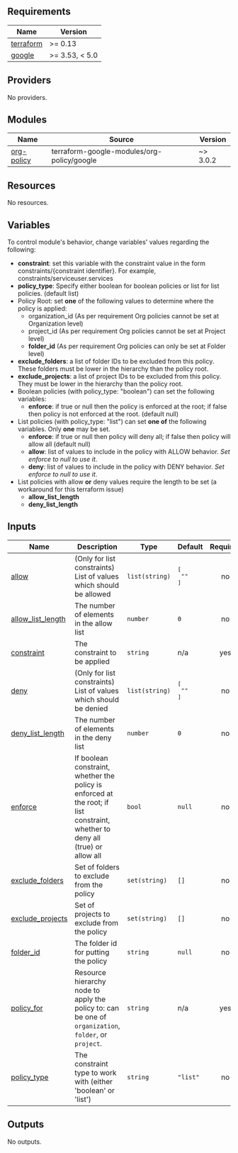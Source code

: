 ## Requirements

| Name | Version |
|------|---------|
| <a name="requirement_terraform"></a> [terraform](#requirement\_terraform) | >= 0.13 |
| <a name="requirement_google"></a> [google](#requirement\_google) | >= 3.53, < 5.0 |

## Providers

No providers.

## Modules

| Name | Source | Version |
|------|--------|---------|
| <a name="module_org-policy"></a> [org-policy](#module\_org-policy) | terraform-google-modules/org-policy/google | ~> 3.0.2 |

## Resources

No resources.

## Variables

To control module's behavior, change variables' values regarding the following:

- **constraint**: set this variable with the constraint value in the form constraints/{constraint identifier}. For example, constraints/serviceuser.services
- **policy_type**: Specify either boolean for boolean policies or list for list policies. (default list)
- Policy Root: set **one** of the following values to determine where the policy is applied:
  - organization_id (As per requirement Org policies cannot be set at Organization level)
  - project_id (As per requirement Org policies cannot be set at Project level)
  - **folder_id** (As per requirement Org policies can only be set at Folder level)
- **exclude_folders**: a list of folder IDs to be excluded from this policy. These folders must be lower in the hierarchy than the policy root.
- **exclude_projects**: a list of project IDs to be excluded from this policy. They must be lower in the hierarchy than the policy root.
- Boolean policies (with policy_type: "boolean") can set the following variables:
  - **enforce**: if true or null then the policy is enforced at the root; if false then policy is not enforced at the root. (default null)
- List policies (with policy_type: "list") can set **one of** the following variables. Only **one** may be set.
  - **enforce**: if true or null then policy will deny all; if false then policy will allow all (default null)
  - **allow**: list of values to include in the policy with ALLOW behavior. *Set enforce to null to use it*.
  - **deny**: list of values to include in the policy with DENY behavior. *Set enforce to null to use it*.
- List policies with allow **or** deny values require the length to be set (a workaround for this terraform issue)
  - **allow_list_length**
  - **deny_list_length**
## Inputs

| Name | Description | Type | Default | Required |
|------|-------------|------|---------|:--------:|
| <a name="input_allow"></a> [allow](#input\_allow) | (Only for list constraints) List of values which should be allowed | `list(string)` | <pre>[<br>  ""<br>]</pre> | no |
| <a name="input_allow_list_length"></a> [allow\_list\_length](#input\_allow\_list\_length) | The number of elements in the allow list | `number` | `0` | no |
| <a name="input_constraint"></a> [constraint](#input\_constraint) | The constraint to be applied | `string` | n/a | yes |
| <a name="input_deny"></a> [deny](#input\_deny) | (Only for list constraints) List of values which should be denied | `list(string)` | <pre>[<br>  ""<br>]</pre> | no |
| <a name="input_deny_list_length"></a> [deny\_list\_length](#input\_deny\_list\_length) | The number of elements in the deny list | `number` | `0` | no |
| <a name="input_enforce"></a> [enforce](#input\_enforce) | If boolean constraint, whether the policy is enforced at the root; if list constraint, whether to deny all (true) or allow all | `bool` | `null` | no |
| <a name="input_exclude_folders"></a> [exclude\_folders](#input\_exclude\_folders) | Set of folders to exclude from the policy | `set(string)` | `[]` | no |
| <a name="input_exclude_projects"></a> [exclude\_projects](#input\_exclude\_projects) | Set of projects to exclude from the policy | `set(string)` | `[]` | no |
| <a name="input_folder_id"></a> [folder\_id](#input\_folder\_id) | The folder id for putting the policy | `string` | `null` | no |
| <a name="input_policy_for"></a> [policy\_for](#input\_policy\_for) | Resource hierarchy node to apply the policy to: can be one of `organization`, `folder`, or `project`. | `string` | n/a | yes |
| <a name="input_policy_type"></a> [policy\_type](#input\_policy\_type) | The constraint type to work with (either 'boolean' or 'list') | `string` | `"list"` | no |

## Outputs

No outputs.